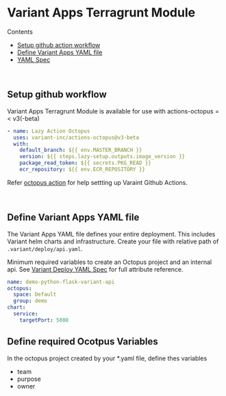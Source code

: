 # Variant Apps Terragrunt Module

Contents
- [Setup github action workflow](#setup-github-workflow)
- [Define Variant Apps YAML file](#define-variant-apps-yaml-file)
- [YAML Spec](./YAML.md) 

<br>

## Setup github workflow
Variant Apps Terragrunt Module is available for use with actions-octopus =< v3(-beta)

```yaml
- name: Lazy Action Octopus
  uses: variant-inc/actions-octopus@v3-beta
  with:
    default_branch: ${{ env.MASTER_BRANCH }}
    version: ${{ steps.lazy-setup.outputs.image_version }}
    package_read_token: ${{ secrets.PKG_READ }}
    ecr_repository: ${{ env.ECR_REPOSITORY }}
```

Refer [octopus action](https://github.com/variant-inc/actions-octopus/blob/master/README.md) for help settting up Varaint Github Actions.

<br>

## Define Variant Apps YAML file

The Variant Apps YAML file defines your entire deployment. This includes Variant helm charts and infrastructure. Create your file with relative path of `.variant/deploy/api.yaml`. 

Minimum required variables to create an Octopus project and an internal api. See [Variant Deploy YAML Spec](./YAML.md) for full attribute reference.

```yaml
name: demo-python-flask-variant-api
octopus:
  space: Default
  group: demo
chart:
  service:
    targetPort: 5000
```

## Define required Ocotpus Variables 

In the octopus project created by your *.yaml file, define thes variables

- team
- purpose 
- owner